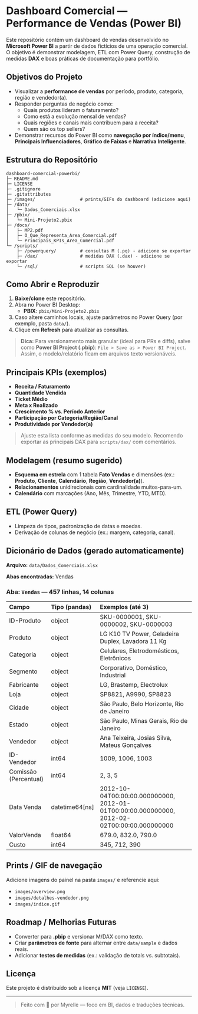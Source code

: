 # Dashboard Comercial — Performance de Vendas (Power BI)

Este repositório contém um dashboard de vendas desenvolvido no **Microsoft Power BI** a partir de dados fictícios de uma operação comercial. O objetivo é demonstrar modelagem, ETL com Power Query, construção de medidas **DAX** e boas práticas de documentação para portfólio.

## Objetivos do Projeto
- Visualizar a **performance de vendas** por período, produto, categoria, região e vendedor(a).
- Responder perguntas de negócio como:
  - Quais produtos lideram o faturamento?  
  - Como está a evolução mensal de vendas?  
  - Quais regiões e canais mais contribuem para a receita?  
  - Quem são os top sellers?  
- Demonstrar recursos do Power BI como **navegação por índice/menu**, **Principais Influenciadores**, **Gráfico de Faixas** e **Narrativa Inteligente**.

## Estrutura do Repositório
```
dashboard-comercial-powerbi/
├─ README.md
├─ LICENSE
├─ .gitignore
├─ .gitattributes
├─ /images/                 # prints/GIFs do dashboard (adicione aqui)
├─ /data/
│   └─ Dados_Comerciais.xlsx
├─ /pbix/
│   └─ Mini-Projeto2.pbix
├─ /docs/
│   ├─ MP2.pdf
│   ├─ O_Que_Representa_Area_Comercial.pdf
│   └─ Principais_KPIs_Area_Comercial.pdf
└─ /scripts/
    ├─ /powerquery/         # consultas M (.pq) - adicione se exportar
    ├─ /dax/                # medidas DAX (.dax) - adicione se exportar
    └─ /sql/                # scripts SQL (se houver)
```

## Como Abrir e Reproduzir
1. **Baixe/clone** este repositório.
2. Abra no Power BI Desktop:
   - **PBIX**: `pbix/Mini-Projeto2.pbix`
3. Caso altere caminhos locais, ajuste parâmetros no Power Query (por exemplo, pasta `data/`).  
4. Clique em **Refresh** para atualizar as consultas.

> **Dica:** Para versionamento mais granular (ideal para PRs e diffs), salve como **Power BI Project (.pbip)**: `File > Save as > Power BI Project`. Assim, o modelo/relatório ficam em arquivos texto versionáveis.

## Principais KPIs (exemplos)
- **Receita / Faturamento**
- **Quantidade Vendida**
- **Ticket Médio**
- **Meta x Realizado**
- **Crescimento % vs. Período Anterior**
- **Participação por Categoria/Região/Canal**
- **Produtividade por Vendedor(a)**

> Ajuste esta lista conforme as medidas do seu modelo. Recomendo exportar as principais DAX para `scripts/dax/` com comentários.

## Modelagem (resumo sugerido)
- **Esquema em estrela** com 1 tabela **Fato Vendas** e dimensões (ex.: **Produto**, **Cliente**, **Calendário**, **Região**, **Vendedor(a)**).
- **Relacionamentos** unidirecionais com cardinalidade muitos-para-um.
- **Calendário** com marcações (Ano, Mês, Trimestre, YTD, MTD).

## ETL (Power Query)
- Limpeza de tipos, padronização de datas e moedas.
- Derivação de colunas de negócio (ex.: margem, categoria, canal).

## Dicionário de Dados (gerado automaticamente)
**Arquivo:** `data/Dados_Comerciais.xlsx`

**Abas encontradas:** Vendas

### Aba: `Vendas` — 457 linhas, 14 colunas

| Campo                 | Tipo (pandas)   | Exemplos (até 3)                                                                            |
|:----------------------|:----------------|:--------------------------------------------------------------------------------------------|
| ID-Produto            | object          | SKU-0000001, SKU-0000002, SKU-0000003                                                       |
| Produto               | object          | LG K10 TV Power, Geladeira Duplex, Lavadora 11 Kg                                           |
| Categoria             | object          | Celulares, Eletrodomésticos, Eletrônicos                                                    |
| Segmento              | object          | Corporativo, Doméstico, Industrial                                                          |
| Fabricante            | object          | LG, Brastemp, Electrolux                                                                    |
| Loja                  | object          | SP8821, A9990, SP8823                                                                       |
| Cidade                | object          | São Paulo, Belo Horizonte, Rio de Janeiro                                                   |
| Estado                | object          | São Paulo, Minas Gerais, Rio de Janeiro                                                     |
| Vendedor              | object          | Ana Teixeira, Josias Silva, Mateus Gonçalves                                                |
| ID-Vendedor           | int64           | 1009, 1006, 1003                                                                            |
| Comissão (Percentual) | int64           | 2, 3, 5                                                                                     |
| Data Venda            | datetime64[ns]  | 2012-10-04T00:00:00.000000000, 2012-01-01T00:00:00.000000000, 2012-02-02T00:00:00.000000000 |
| ValorVenda            | float64         | 679.0, 832.0, 790.0                                                                         |
| Custo                 | int64           | 345, 712, 390                                                                               |



## Prints / GIF de navegação
Adicione imagens do painel na pasta `images/` e referencie aqui:
- `images/overview.png`
- `images/detalhes-vendedor.png`
- `images/indice.gif`

## Roadmap / Melhorias Futuras
- Converter para **.pbip** e versionar M/DAX como texto.
- Criar **parâmetros de fonte** para alternar entre `data/sample` e dados reais.
- Adicionar **testes de medidas** (ex.: validação de totals vs. subtotais).

## Licença
Este projeto é distribuído sob a licença **MIT** (veja `LICENSE`).

---

> Feito com 💛 por Myrelle — foco em BI, dados e traduções técnicas.
